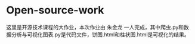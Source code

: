 # Open-source-work
这里是开源技术课程的大作业，本次作业由 朱金龙 一人完成，其中爬虫.py和数据分析与可视化图表.py是代码文件，饼图.html和柱状图.html是可视化的结果。
